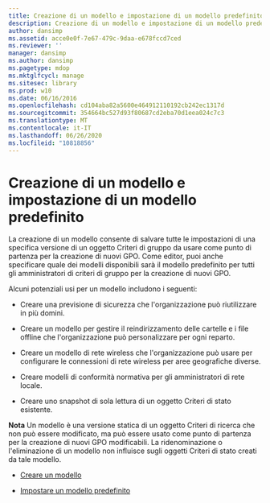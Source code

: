 ```yaml
---
title: Creazione di un modello e impostazione di un modello predefinito
description: Creazione di un modello e impostazione di un modello predefinito
author: dansimp
ms.assetid: acce0e0f-7e67-479c-9daa-e678fccd7ced
ms.reviewer: ''
manager: dansimp
ms.author: dansimp
ms.pagetype: mdop
ms.mktglfcycl: manage
ms.sitesec: library
ms.prod: w10
ms.date: 06/16/2016
ms.openlocfilehash: cd104aba82a5600e464912110192cb242ec1317d
ms.sourcegitcommit: 354664bc527d93f80687cd2eba70d1eea024c7c3
ms.translationtype: MT
ms.contentlocale: it-IT
ms.lasthandoff: 06/26/2020
ms.locfileid: "10818856"
---
```

# Creazione di un modello e impostazione di un modello predefinito


La creazione di un modello consente di salvare tutte le impostazioni di una specifica versione di un oggetto Criteri di gruppo da usare come punto di partenza per la creazione di nuovi GPO. Come editor, puoi anche specificare quale dei modelli disponibili sarà il modello predefinito per tutti gli amministratori di criteri di gruppo per la creazione di nuovi GPO.

Alcuni potenziali usi per un modello includono i seguenti:

-   Creare una previsione di sicurezza che l'organizzazione può riutilizzare in più domini.

-   Creare un modello per gestire il reindirizzamento delle cartelle e i file offline che l'organizzazione può personalizzare per ogni reparto.

-   Creare un modello di rete wireless che l'organizzazione può usare per configurare le connessioni di rete wireless per aree geografiche diverse.

-   Creare modelli di conformità normativa per gli amministratori di rete locale.

-   Creare uno snapshot di sola lettura di un oggetto Criteri di stato esistente.

**Nota**  Un modello è una versione statica di un oggetto Criteri di ricerca che non può essere modificato, ma può essere usato come punto di partenza per la creazione di nuovi GPO modificabili. La ridenominazione o l'eliminazione di un modello non influisce sugli oggetti Criteri di stato creati da tale modello.

 

-   [Creare un modello](create-a-template-agpm30ops.md)

-   [Impostare un modello predefinito](set-a-default-template-agpm30ops.md)

 

 





